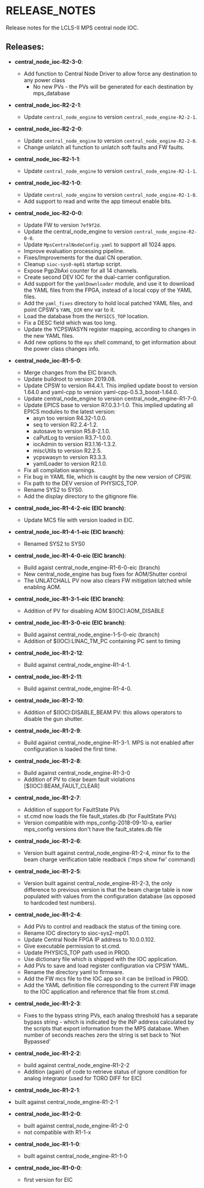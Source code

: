 # RELEASE_NOTES

Release notes for the LCLS-II MPS central node IOC.

## Releases:
* __central_node_ioc-R2-3-0__:
  * Add function to Central Node Driver to allow force any destination to any power class
    * No new PVs - the PVs will be generated for each destination by mps_database

* __central_node_ioc-R2-2-1__:
  * Update `central_node_engine` to version `central_node_engine-R2-2-1`.

* __central_node_ioc-R2-2-0__:
  * Update `central_node_engine` to version `central_node_engine-R2-2-0`.
  * Change unlatch all function to unlatch soft faults and FW faults.

* __central_node_ioc-R2-1-1__:
  * Update `central_node_engine` to version `central_node_engine-R2-1-1`.

* __central_node_ioc-R2-1-0__:
  * Update `central_node_engine` to version `central_node_engine-R2-1-0`.
  * Add support to read and write the app timeout enable bits.

* __central_node_ioc-R2-0-0__:
  * Update FW to version `7ef9f2d`.
  * Update the central_node_engine to version `central_node_engine-R2-0-0`.
  * Update `MpsCentralNodeConfig.yaml` to support all 1024 apps.
  * Improve evaluation processing pipeline.
  * Fixes/Improvements for the dual CN operation.
  * Cleanup `sioc-sys0-mp01` startup script.
  * Expose Pgp2bAxi counter for all 14 channels.
  * Create second DEV IOC for the dual-carrier configuration.
  * Add support for the `yamlDownloader` module, and use it to download the
    YAML files from the FPGA, instead of a local copy of the YAML files.
  * Add the `yaml_fixes` directory to hold local patched YAML files,
    and point CPSW's `YAML_DIR` env var to it.
  * Load the database from the `PHYSICS_TOP` location.
  * Fix a DESC field which was too long.
  * Update the YCPSWASYN register mapping, according to changes in the new
    YAML files.
  * Add new options to the `mps` shell command, to get information about
    the power class changes info.

* __central_node_ioc-R1-5-0__:
  * Merge changes from the EIC branch.
  * Update buildroot to version 2019.08.
  * Update CPSW to version R4.4.1. This implied update boost to version
    1.64.0 and yaml-cpp to version yaml-cpp-0.5.3_boost-1.64.0.
  * Update central_node_engine to version central_node_engine-R1-7-0.
  * Update EPICS base to version R7.0.3.1-1.0. This implied updating
    all EPICS modules to the latest version:
    - asyn too version R4.32-1.0.0.
    - seq to version R2.2.4-1.2.
    - autosave to version R5.8-2.1.0.
    - caPutLog to version R3.7-1.0.0.
    - iocAdmin to version R3.1.16-1.3.2.
    - miscUtils to version R2.2.5.
    - ycpswasyn to version R3.3.3.
    - yamlLoader to version R2.1.0.
  * Fix all compilation warnings.
  * Fix bug in YAML file, which is caught by the new version of CPSW.
  * Fix path to the DEV version of PHYSICS_TOP.
  * Rename SYS2 to SYS0.
  * Add the display directory to the gitignore file.

* __central_node_ioc-R1-4-2-eic (EIC branch)__:
  * Update MCS file with version loaded in EIC.

* __central_node_ioc-R1-4-1-eic (EIC branch)__:
  * Renamed SYS2 to SYS0

* __central_node_ioc-R1-4-0-eic (EIC branch)__:
  * Build agaist central_node_engine-R1-6-0-eic (branch)
  * New central_node_engine has bug fixes for AOM/Shutter control
  * The UNLATCHALL PV now also clears FW mitigation latched while
    enabling AOM.

* __central_node_ioc-R1-3-1-eic (EIC branch)__:
  * Addition of PV for disabling AOM $(IOC):AOM_DISABLE

* __central_node_ioc-R1-3-0-eic (EIC branch)__:
  * Build against central_node_engine-1-5-0-eic (branch)
  * Addition of $(IOC):LINAC_TM_PC containing PC sent to timing

* __central_node_ioc-R1-2-12__:
  * Build against central_node_engine-R1-4-1.

* __central_node_ioc-R1-2-11__:
  * Build against central_node_engine-R1-4-0.

* __central_node_ioc-R1-2-10__:
  * Addition of $(IOC):DISABLE_BEAM PV: this allows operators to
    disable the gun shutter.

* __central_node_ioc-R1-2-9__:
  * Build against central_node_engine-R1-3-1. MPS is not enabled
    after configuration is loaded the first time.

* __central_node_ioc-R1-2-8__:
  * Build against central_node_engine-R1-3-0
  * Addition of PV to clear beam fault violations [$(IOC):BEAM_FAULT_CLEAR]

* __central_node_ioc-R1-2-7__:
  * Addition of support for FaultState PVs
  * st.cmd now loads the file fault_states.db (for FaultState PVs)
  * Version compatible with mps_config-2018-09-10-a, earlier
    mps_config versions don't have the fault_states.db file

* __central_node_ioc-R1-2-6__:
  * Version built against central_node_engine-R1-2-4, minor fix
    to the beam charge verification table readback ('mps show fw'
    command)

* __central_node_ioc-R1-2-5__:
  * Version built against central_node_engine-R1-2-3, the only
    difference to previous version is that the beam charge table
    is now populated with values from the configuration database
    (as opposed to hardcoded test numbers).

* __central_node_ioc-R1-2-4__:
  * Add PVs to control and readback the status of the timing core.
  * Rename IOC directory to sioc-sys2-mp01.
  * Update Central Node FPGA IP address to 10.0.0.102.
  * Give executable permission to st.cmd.
  * Update PHYSICS_TOP path used in PROD.
  * Use dictionary file which is shipped with the IOC application.
  * Add PVs to save and load register configuration via CPSW YAML.
  * Rename the directory yaml to firmware.
  * Add the FW mcs file to the IOC app so it can be (re)load in PROD.
  * Add the YAML definition file corresponding to the current FW image
    to the IOC application and reference that file from st.cmd.

* __central_node_ioc-R1-2-3__:
  * Fixes to the bypass string PVs, each analog threshold
    has a separate bypass string - which is indicated by
    the INP address calculated by the scripts that export
    information from the MPS database. When number of seconds
    reaches zero the string is set back to 'Not Bypassed'

* __central_node_ioc-R1-2-2__:
  * build against central_node_engine-R1-2-2
  * Addition (again) of code to retrieve status of ignore
    condition for analog integrator (used for TORO DIFF
    for EIC)

* __central_node_ioc-R1-2-1__:
 * built against central_node_engine-R1-2-1

* __central_node_ioc-R1-2-0__:
  * built against central_node_engine-R1-2-0
  * not compatible with R1-1-x

* __central_node_ioc-R1-1-0__:
  * built against central_node_engine-R1-1-0

* __central_node_ioc-R1-0-0__:
  * first version for EIC
